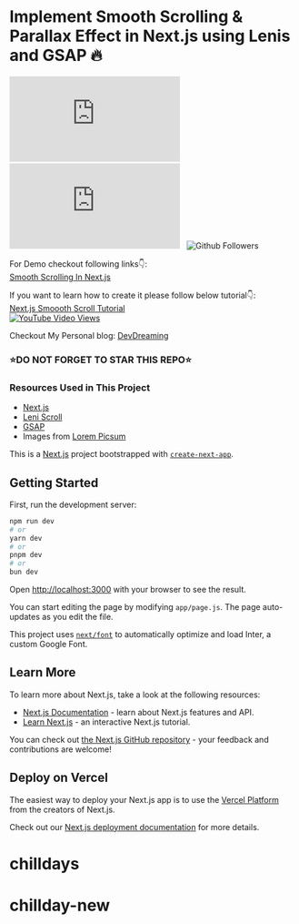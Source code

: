 # Implement Smooth Scrolling & Parallax Effect in Next.js using Lenis and GSAP 🔥

![GitHub stars](https://img.shields.io/github/stars/codebucks27/Smooth-Scroll-Next.js?style=social&logo=ApacheSpark&label=Stars)&nbsp;&nbsp;
![GitHub forks](https://img.shields.io/github/forks/codebucks27/Smooth-Scroll-Next.js?style=social&logo=KashFlow&maxAge=3600)&nbsp;&nbsp;
![Github Followers](https://img.shields.io/github/followers/codebucks27.svg?style=social&label=Follow)&nbsp;&nbsp;<br />

For Demo checkout following links👇: <br />
[Smooth Scrolling In Next.js](https://smooth-scroll-next-js.vercel.app/) <br />

If you want to learn how to create it please follow below tutorial👇: <br />
[Next.js Smoooth Scroll Tutorial](https://youtu.be/QNh0MH-G3OM) <br />
[![YouTube Video Views](https://img.shields.io/youtube/views/QNh0MH-G3OM?style=social)](https://youtu.be/QNh0MH-G3OM)<br />

Checkout My Personal blog: [DevDreaming](https://devdreaming.com/)<br />


### ⭐DO NOT FORGET TO STAR THIS REPO⭐


### Resources Used in This Project

- [Next.js](https://nextjs.org/) <br />
- [Leni Scroll](https://lenis.studiofreight.com/) <br />
- [GSAP](https://gsap.com/) <br />
- Images from [Lorem Picsum](https://picsum.photos/) <br />







This is a [Next.js](https://nextjs.org/) project bootstrapped with [`create-next-app`](https://github.com/vercel/next.js/tree/canary/packages/create-next-app).

## Getting Started

First, run the development server:

```bash
npm run dev
# or
yarn dev
# or
pnpm dev
# or
bun dev
```

Open [http://localhost:3000](http://localhost:3000) with your browser to see the result.

You can start editing the page by modifying `app/page.js`. The page auto-updates as you edit the file.

This project uses [`next/font`](https://nextjs.org/docs/basic-features/font-optimization) to automatically optimize and load Inter, a custom Google Font.

## Learn More

To learn more about Next.js, take a look at the following resources:

- [Next.js Documentation](https://nextjs.org/docs) - learn about Next.js features and API.
- [Learn Next.js](https://nextjs.org/learn) - an interactive Next.js tutorial.

You can check out [the Next.js GitHub repository](https://github.com/vercel/next.js/) - your feedback and contributions are welcome!

## Deploy on Vercel

The easiest way to deploy your Next.js app is to use the [Vercel Platform](https://vercel.com/new?utm_medium=default-template&filter=next.js&utm_source=create-next-app&utm_campaign=create-next-app-readme) from the creators of Next.js.

Check out our [Next.js deployment documentation](https://nextjs.org/docs/deployment) for more details.
# chilldays
# chillday-new
